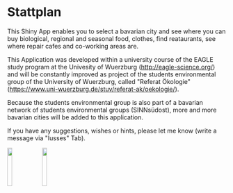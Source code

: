 # Stattplan

This Shiny App enables you to select a bavarian city and see where you can buy biological, regional and seasonal food, clothes, 
find reataurants, see where repair cafes and co-working areas are.

This Application was developed within a university course of the EAGLE study program at the Univesity of Wuerzburg (http://eagle-science.org/)
and will be constantly improved as project of the students environmental group of the University of Wuerzburg, called "Referat Ökologie" 
(https://www.uni-wuerzburg.de/stuv/referat-ak/oekologie/). 

Because the students environmental group is also part of a bavarian network of students environmental groups (SINNsüdost), more and more bavarian cities will
be added to this application.

If you have any suggestions, wishes or hints, please let me know (write a message via "Iusses" Tab).

<img src="https://user-images.githubusercontent.com/56886065/94463317-06d4fb00-01bd-11eb-87c2-e354cde38785.png" width="15%"></img> 
<img src="https://user-images.githubusercontent.com/56886065/94463772-c033d080-01bd-11eb-923e-6d9cd9198e4e.png" width="15%"></img> 
